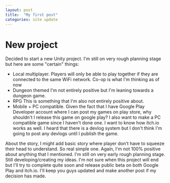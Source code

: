 ```yaml
---
layout: post
title:  "My first post"
categories: site update
---
```


# New project

Decided to start a new Unity project. I'm still on very rough planning stage but here are some "certain" things:
- Local multiplayer.
Players will only be able to play together if they are connected to the same WiFi network. Co-op is what I'm thinking as of now
- Dungeon themed
I'm not entirely positive but I'm leaning towards a dungeon game.
- RPG
This is something that I'm also not entirely positive about.
- Mobile + PC compatible.
Given the fact that I have Google Play Developer account where I can post my games on play store, why shouldn't I release this game on google play? I also want to make a PC compatible game since I haven't done one. I want to know how itch.io works as well. I heard that there is a devlog system but I don't think I'm going to post any devlogs until I publish the game.

About the story, I might add basic story where player don't have to squeeze their head to understand. So real simple one.
Again, I'm not 100% positive about anything that I mentioned. I'm still on very early rough planning stage. Still developing/creating my ideas.
I'm not sure when this project will end but I'll try to complete quite soon and release public beta on both Google Play and itch.io.
I'll keep you guys updated and make another post if my decision has made.
